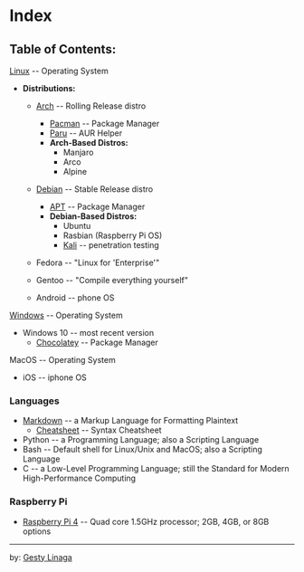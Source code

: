 # Index
## Table of Contents:

[Linux](Linux.md) -- Operating System

* **Distributions:**
    + [Arch](Arch.md) -- Rolling Release distro
        - [Pacman](Pacman.md) -- Package Manager
        - [Paru](Paru.md) -- AUR Helper
        - **Arch-Based Distros:**
            + Manjaro
            + Arco
            + Alpine
    + [Debian](Debian.md) -- Stable Release distro
        - [APT](APT.md) -- Package Manager
        - **Debian-Based Distros:**
            + Ubuntu
            + Rasbian (Raspberry Pi OS)
            + [Kali](Kali.md) -- penetration testing

    + Fedora -- "Linux for 'Enterprise'"
    
    + Gentoo -- "Compile everything yourself"
    
    + Android -- phone OS

[Windows](Windows.md) -- Operating System
* Windows 10 -- most recent version
    - [Chocolatey](Chocolatey.md) -- Package Manager

MacOS -- Operating System
* iOS -- iphone OS

### Languages

+ [Markdown](Markdown.md) -- a Markup Language for Formatting Plaintext
    - [Cheatsheet](mdCheatsheet.md) -- Syntax Cheatsheet
+ Python -- a Programming Language; also a Scripting Language
+ Bash -- Default shell for Linux/Unix and MacOS; also a Scripting Language
+ C -- a Low-Level Programming Language; still the Standard for Modern High-Performance Computing

### Raspberry Pi

+ [Raspberry Pi 4](RaspberryPi.md) -- Quad core 1.5GHz processor; 2GB, 4GB, or 8GB options


---

by: [Gesty Linaga](https://github.com/gestylinaga)
